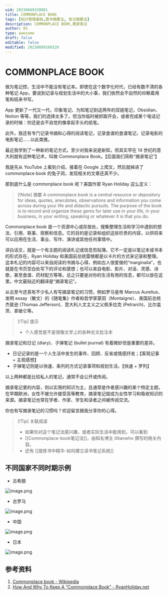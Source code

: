 ```yaml
---
uid: 20230609150801
title: COMMONPLACE BOOK
tags: [知识管理基础,图书摘要法, 笔记摘要法]
description: COMMONPLACE BOOK,摘录笔记
author: OS
type: awesome
draft: false
editable: false
modified: 20230609160326
---
```


# COMMONPLACE BOOK

做为笔记控，生活中不能没有笔记本。即使在这个数字化时代，已经有数不清的各种笔记 App，要说到记录与规划生活中的大小事，我们依然会不自然的仰赖着用笔和纸来书写。

App 更新了一代又一代，印象笔记、为知笔记到这两年的双链笔记，Obsidian、Notion 等等，我们的选择太多了。但当你临时被抓取开会，或者完成某个电话记录的时候：你还是会不自觉的像拿起手头的纸笔。

此外，我还有专门记录书摘和心得的阅读笔记，记录食谱的食谱笔记，记录电影的电影笔记……以此类推。

最近我学到了一种新的笔记方式，至少对我来说是新知，但其实早在 14 世纪的意大利就有这种笔记术，叫做 Commonplace Book。【后面我们简称“摘录笔记”】

我是先从 YouTube 上看到介绍，接着在 Google 上爬文，然后就掉进了 commonplace book 的兔子洞，发现相关的文章还真不少。

那到底什么是 commonplace book 呢？美国作家 Ryan Holiday 这么定义：

> [!Note] 摘要
> A commonplace book is a central resource or depository for ideas, quotes, anecdotes, observations and information you come across during your life and didactic pursuits. The purpose of the book is to record and organize these gems for later use in your life, in your business, in your writing, speaking or whatever it is that you do.

Commonplace book 是一个资源中心或存放处，搜集整理生活和学习中遇到的想法、引用、轶事、观察和信息。它的目的是记录和组织这些珍贵的内容，以供将来可以应用在生活、事业、写作、演讲或其他任何事情中。

讲白话文，就是一个有主题的阅读札记或信息剪贴簿。它不一定是以笔记本或书本的形式存在，Ryan Holiday 和美国前总统雷根都是以卡片的方式来记录和整理。这本札记的内容可以来自阅读的书摘与心得，例如古人很爱做的“marginalia”，也就是在书页空白处写下的评论和感想；也可以来自电影、影片、对话、灵感、诗歌，甚至食谱、药材配方等等。总之只要是对你的生活有用的信息，都可以放在这里。中文最贴近的翻译是“摘录笔记”。

从古至今还真有不少名人有写摘录笔记的习惯，例如罗马皇帝 Marcus Aurelius、发明 essay（散文）的《随笔集》作者和哲学家蒙田（Montaigne）、美国前总统杰斐逊 (Thomas Jefferson)、意大利人文主义之父佩多拉克 (Petrarch)、比尔盖茨、拿破仑等。

>[!Tip] 提示
>- 个人感觉是不是很像文学上的各种古文批注本

摘录笔记和日记 (diary)、子弹笔记 (bullet journal) 有着微妙但是重要的差异。

- 日记记录的是一个人生活中发生的事件、回顾、反省或情感抒发；【客观记事 + 主观感想】
- 子弹笔记则是以快速、条列的方式记录事项和规划生活。【快速 + 罗列】

以上两种都是比较私人的笔记，通常不会公开或传阅。

摘录笔记里的内容，则以实用的知识为主，且通常是作者感兴趣的某个特定主题。在早期欧洲，女性不被允许接受高等教育，摘录笔记就成为女性学习和吸收知识的来源。摘录笔记也常在学者、作家、学生和读者之间被传阅交流。

你也有写摘录笔记的习惯吗？欢迎留言跟我分享你的心得。

> [!Tip] 关联阅读
> - 如果你对这个笔记法感兴趣，或者实际生活中能用到，可以看到
> - [[Commonplace-book笔记法]]，由知名博主 lillianwho 撰写的相关内容。
> - 还有 [[提炼书中精华-如何建立读书笔记系统]]

## 不同国家不同时期示例

- 古希腊

![image.png](https://cdn.pkmer.cn/images/20230609153442.png!pkmer)

- 古罗马

![image.png](https://cdn.pkmer.cn/images/20230609153631.png!pkmer)

- 中国

![image.png](https://cdn.pkmer.cn/images/20230609154901.png!pkmer)

- 日本

![image.png](https://cdn.pkmer.cn/images/20230609153746.png!pkmer)

## 参考资料

1. [Commonplace book - Wikipedia](https://en.wikipedia.org/wiki/Commonplace_book)
2. [How And Why To Keep A “Commonplace Book” - RyanHoliday.net](https://ryanholiday.net/how-and-why-to-keep-a-commonplace-book/)